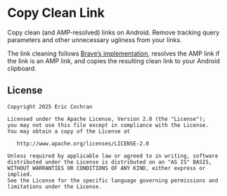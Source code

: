 Copy Clean Link
=====================

Copy clean (and AMP-resolved) links on Android. Remove tracking query parameters and other unnecessary ugliness from your links.

The link cleaning follows [Brave’s implementation](https://github.com/brave/adblock-lists/blob/653cbb7f1d96092307f630d3fc9e2f64985c5570/brave-lists/clean-urls.json), resolves the AMP link if the link is an AMP link, and copies the resulting clean link to your Android clipboard.


License
--------

    Copyright 2025 Eric Cochran

    Licensed under the Apache License, Version 2.0 (the "License");
    you may not use this file except in compliance with the License.
    You may obtain a copy of the License at

       http://www.apache.org/licenses/LICENSE-2.0

    Unless required by applicable law or agreed to in writing, software
    distributed under the License is distributed on an "AS IS" BASIS,
    WITHOUT WARRANTIES OR CONDITIONS OF ANY KIND, either express or implied.
    See the License for the specific language governing permissions and
    limitations under the License.
